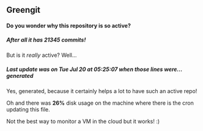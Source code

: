 ## Greengit

#### Do you wonder why this repository is so active?

##### After all it has 21345 commits!

But is it *really* active? Well...

##### Last update was on Tue Jul 20 at 05:25:07 when those lines were... generated

Yes, generated, because it certainly helps a lot to have such an active repo!

Oh and there was **26%** disk usage on the machine
where there is the cron updating this file.

Not the best way to monitor a VM in the cloud but it works! :)
